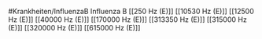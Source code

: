 #Krankheiten/InfluenzaB
Influenza B
[[250 Hz (E)]]
[[10530 Hz (E)]]
[[12500 Hz (E)]]
[[40000 Hz (E)]]
[[170000 Hz (E)]]
[[313350 Hz (E)]]
[[315000 Hz (E)]]
[[320000 Hz (E)]]
[[615000 Hz (E)]]